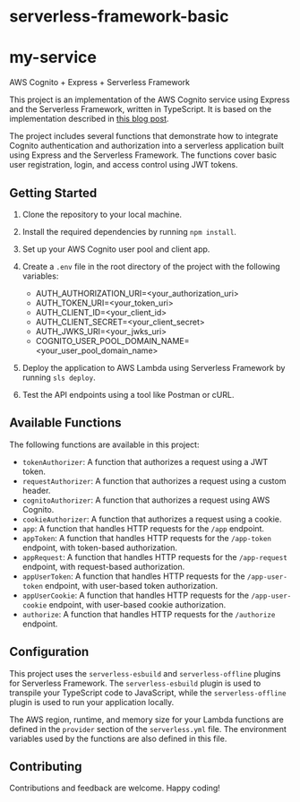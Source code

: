 # serverless-framework-basic
# my-service

AWS Cognito + Express + Serverless Framework

This project is an implementation of the AWS Cognito service using Express and the Serverless Framework, written in TypeScript. It is based on the implementation described in [this blog post](https://tobelinuxer.tistory.com/60).

The project includes several functions that demonstrate how to integrate Cognito authentication and authorization into a serverless application built using Express and the Serverless Framework. The functions cover basic user registration, login, and access control using JWT tokens.

## Getting Started

1. Clone the repository to your local machine.
2. Install the required dependencies by running `npm install`.
3. Set up your AWS Cognito user pool and client app.
4. Create a `.env` file in the root directory of the project with the following variables:
    - AUTH_AUTHORIZATION_URI=<your_authorization_uri>
    - AUTH_TOKEN_URI=<your_token_uri>
    - AUTH_CLIENT_ID=<your_client_id>
    - AUTH_CLIENT_SECRET=<your_client_secret>
    - AUTH_JWKS_URI=<your_jwks_uri>
    - COGNITO_USER_POOL_DOMAIN_NAME=<your_user_pool_domain_name>

5. Deploy the application to AWS Lambda using Serverless Framework by running `sls deploy`.
6. Test the API endpoints using a tool like Postman or cURL.

## Available Functions

The following functions are available in this project:

- `tokenAuthorizer`: A function that authorizes a request using a JWT token.
- `requestAuthorizer`: A function that authorizes a request using a custom header.
- `cognitoAuthorizer`: A function that authorizes a request using AWS Cognito.
- `cookieAuthorizer`: A function that authorizes a request using a cookie.
- `app`: A function that handles HTTP requests for the `/app` endpoint.
- `appToken`: A function that handles HTTP requests for the `/app-token` endpoint, with token-based authorization.
- `appRequest`: A function that handles HTTP requests for the `/app-request` endpoint, with request-based authorization.
- `appUserToken`: A function that handles HTTP requests for the `/app-user-token` endpoint, with user-based token authorization.
- `appUserCookie`: A function that handles HTTP requests for the `/app-user-cookie` endpoint, with user-based cookie authorization.
- `authorize`: A function that handles HTTP requests for the `/authorize` endpoint.

## Configuration

This project uses the `serverless-esbuild` and `serverless-offline` plugins for Serverless Framework. 
The `serverless-esbuild` plugin is used to transpile your TypeScript code to JavaScript, while the `serverless-offline` plugin is used to run your application locally.

The AWS region, runtime, and memory size for your Lambda functions are defined in the `provider` section of the `serverless.yml` file. 
The environment variables used by the functions are also defined in this file.

## Contributing

Contributions and feedback are welcome. Happy coding!


    
